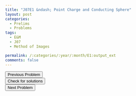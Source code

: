 ```yaml
---
title: "J07E1 &ndash; Point Charge and Conducting Sphere"
layout: post
categories:
  - Prelims
  - Problems
tags:
  - E&M
  - J07
  - Method of Images

permalink: /:categories/:year/:month/E1:output_ext
comments: false
---
```

<object data="2007J1E.pdf" type="application/pdf" width="100%" height="500"></object>

<div class='navbar'>
	<div float='left'><button onclick="window.location='M3.html'" >Previous Problem</button></div>
	<div float='center'><button onclick="window.location='https://princetonprelim.com/prelim/18/'">Check for solutions</button></div>
	<div float='right'><button onclick="window.location='E2.html'" > Next Problem</button></div>
</div>
